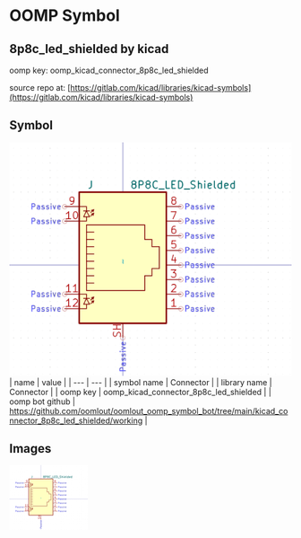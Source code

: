 # OOMP Symbol  
## 8p8c_led_shielded  by kicad  
  
oomp key: oomp_kicad_connector_8p8c_led_shielded  
  
source repo at: [https://gitlab.com/kicad/libraries/kicad-symbols](https://gitlab.com/kicad/libraries/kicad-symbols)  
## Symbol  
  
[![working.png](working_600.png)](working.png)  
| name | value | 
| --- | --- | 
| symbol name | Connector | 
| library name | Connector | 
| oomp key | oomp_kicad_connector_8p8c_led_shielded | 
| oomp bot github | https://github.com/oomlout/oomlout_oomp_symbol_bot/tree/main/kicad_connector_8p8c_led_shielded/working | 
## Images  
  
[![working.png](working_140.png)](working.png)  
